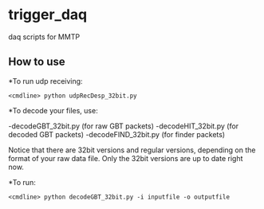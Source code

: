 # trigger_daq
daq scripts for MMTP

## How to use ##
*To run udp receiving:

   `<cmdline> python udpRecDesp_32bit.py`

*To decode your files, use:

-decodeGBT_32bit.py (for raw GBT packets)
-decodeHIT_32bit.py (for decoded GBT packets)
-decodeFIND_32bit.py (for finder packets)

Notice that there are 32bit versions and regular versions, depending on the format of your raw data file. Only the 32bit versions are up to date right now.

*To run:

   `<cmdline> python decodeGBT_32bit.py -i inputfile -o outputfile`
